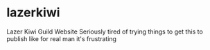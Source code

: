  # lazerkiwi
Lazer Kiwi Guild Website
Seriously tired of trying things to get this to publish like for real man it's frustrating
